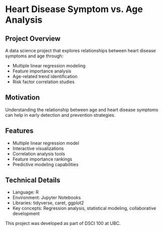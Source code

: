 # Heart Disease Symptom vs. Age Analysis
## Project Overview
A data science project that explores relationships between heart disease symptoms and age through:
* Multiple linear regression modeling
* Feature importance analysis
* Age-related trend identification
* Risk factor correlation studies

## Motivation
Understanding the relationship between age and heart disease symptoms can help in early detection and prevention strategies.

## Features
* Multiple linear regression model
* Interactive visualizations
* Correlation analysis tools
* Feature importance rankings
* Predictive modeling capabilities

## Technical Details
* Language: R
* Environment: Jupyter Notebooks
* Libraries: tidyverse, caret, ggplot2
* Key concepts: Regression analysis, statistical modeling, collaborative development

This project was developed as part of DSCI 100 at UBC.
